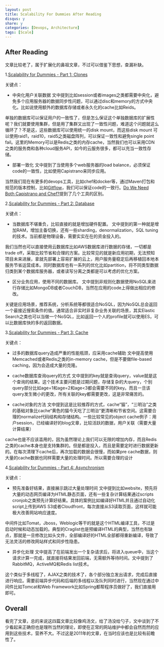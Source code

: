 ```yaml
---
layout: post
title: Scalability For Dummies After Reading
disqus: y
share: y
categories: [Devops, Architecture]
tags: [Scale]
---
```


After Reading
-----------
文章比较老了，属于扩展化的鼻祖文章，不过可以借鉴下思想，查漏补缺。

1.[Scalability for Dummies - Part 1: Clones](http://www.lecloud.net/post/7295452622/scalability-for-dummies-part-1-clones)

关键点：
* 中央化用户关联数据
文中提到比如session或者images之类都需要中央化，避免多个应用服务器的数据同步性问题，可以通过disc和memory的方式中央化。比如说使用额外的数据库存储或者永久化的cache比如Reids。

单独的数据库可以保证用户的一致性了，但是怎么保证这个单独数据库的扩展性呢？我们就要使用集群，但是用了集群又出现了一致性问题，难道这个问题就这么循环了？不是这，这些数据库可以使用统一的disk mount，而这些disk mount 可以使用raid1，raid10，raid5之类磁盘阵列，可以保证一致性和避免single point fail。这里的Memory可以是Redis之类的内存cache，当然我们也可以采用CDN之类的服务商和各种cloud服务API，如今的云服务很多，都可以充当一致性存储。

* 部署一致化
文中提到了当使用多个web服务器的load balance，必须保证code的一致性，比如使用Capistrano来同步应用。

当然我们现在有更多的devops工具，比如chef和docker等，通过Maven打包和规范的版本控制，比如[Gitflow](https://blog.axosoft.com/gitflow/)，我们可以保证code的一致行。[Do We Need Both Capistrano and Chef?](http://codefol.io/posts/why-do-we-need-both-capistrano-and-chef)提到了几个工具的区别。

2.[Scalability for Dummies - Part 2: Database](http://www.lecloud.net/post/7994751381/scalability-for-dummies-part-2-database)

关键点：
* 当数据库不堪重负，比较直接的就是增加硬件配置。
文中提到的第一种就是增加RAM，增加主备切换，还有一些sharding，denormalization，SQL tuning的技术。当前都是物理设备，需要实实在在的资金投入的。

我们当然也可以直接使用云数据库比如AWS数据库进行数据的存储，一切都是trade off，采取比较节省和合理的方案。比较常见的就是新应用初期，无法预知项目未来进展，拿就先部署上容易扩展的云上，用户服务量稳定后再移植回本地本服务节省运营成本。同时数据库也有一系列的优化比如partition，将不同类型数据归类到某个数据库服务器，或者读写分离之类都是可以考虑的优化方案。

* 区分业务应用，使用不同的数据库。
文中提到非规则化数据使用NoSQL来进行存储比如MongoDB或者CouchDB，当然在应用的code上得做出相应的修改。

关键是应用场景，推荐系统，分析系统等都很适合NoSQL，因为NoSQL总会返回一个最接近搜索条件的值。通常适合非实时非复杂业务关联的场景，其实Elastic Search之类也可以当做一个NoSQL，比如返回一个人的profile就可以使用ES，可以比数据库快的多的返回数据。

3.[Scalability for Dummies - Part 3: Cache](http://www.lecloud.net/post/9246290032/scalability-for-dummies-part-3-cache)

关键点：
* 过多的数据库query造成严重的性能瓶颈，应采用cache辅助
文中提高使用Memcached或者Redis之类的in-memory cache，但是不要做file-based caching，因为会造成大量的克隆。

* cache数据库查询query的方式
文中提到的key就是查询query，value就是这个查询的结果。这个技术主要问题是过期问题，存储复杂的大query，个别query部分比如age=1和age=2和age<3都会需要不同的key。而且一旦该query发生微小的更改，所有关联的key都需要更改，这是非常痛苦的。

* cache对象的方法
文中提到这是比较推荐的方式，cache“猫”，“三明治”之类的基础对象比cache“黄色的猫今天吃了三明治“更清晰和节省空间。这需要合理的normalize代码结构和存储结构。一些比较常见的object cache例子：用户session，已经编译好的blog文章，比较活跃的数据，用户关联（需要大量计算结果）

cache也是不应该滥用的，因为虽然理论上我们可以无限的增加内存，而且Redis之类的cache本身也是支持集群的。但是都是投入，而且是需要定时进行数据更新的。在每次清理下cache后，再次加载的数据会很慢，而如果pre cache数据，则大量的cache数据也同样需要大量的处理时间。所以需要合理的设计

4.[Scalability for Dummies - Part 4: Asynchronism](http://www.lecloud.net/post/9699762917/scalability-for-dummies-part-4-asynchronism)

关键点：
* 预先准备好结果，直接展示跳过大量处理时间
文中提到比如website，预先将大量的动态网页编译为HTML静态页面，还有一些复杂计算结果通过scripts cronjob之类预先计算好结果。具体的案例比如编译好HTML并且通过自动化script上传到AWS S3或者Cloudfront，每次直接从S3读取页面，这样就可能极大改善网站响应速度。

中间件比如Tomat，Jboss，Weblogic等干的就是这个HTML编译工具，不过是启动时候和动态加载的。典型的Craglist也是预编译HTML的典型，当然也有缺点，那就是一旦修改比如头文件，全部编译好的HTML全部都得重新编译，导致了无法灵活的修改网站样式和同步性隐患。

* 异步化处理
文中提高了在前端发出一个复杂请求后，将进入queue中，当这个请求计算一完成，就直接将结果发回前端，无需额外等待时间。文中提到了RabbitMQ，ActiveMQ和Redis list技术。

这个类似于多线程了，AJAX之类的技术了，各个部分独立发出请求，完成后直接进行响应。需要前端异步代码和后端的多线程以及队列同时进行，当然现在通过中间件比如Tomcat和Web Framework比如Spring都帮程序员做好了，我们直接用即可。

Overall
---------
看完了文章，总的来说这四篇文章比较像鸡汤文，给了汤没给勺子，文中谈到了不少看起来正确但也是理所当然的理论，即使在正常的网站维护中都会自然而然的应用到这些技术，营养不大。不过这是2011年的文章，在当时应该也是比较有前瞻性了。